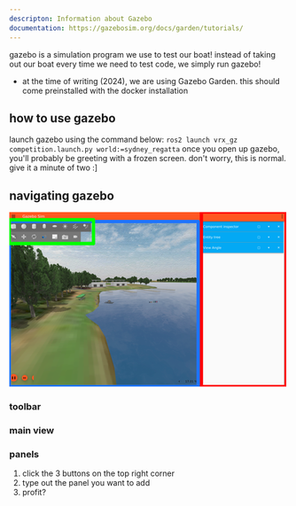 ```yaml
---
descripton: Information about Gazebo
documentation: https://gazebosim.org/docs/garden/tutorials/
---
```

gazebo is a simulation program we use to test our boat!
instead of taking out our boat every time we need to test code, we simply run gazebo!
* at the time of writing (2024), we are using Gazebo Garden. this should come preinstalled with the docker installation

## how to use gazebo
launch gazebo using the command below:
`ros2 launch vrx_gz competition.launch.py world:=sydney_regatta`
once you open up gazebo, you'll probably be greeting with a frozen screen. don't worry, this is normal. give it a minute of two :]

## navigating gazebo
![A screenshot of gazebo. 3 boxes are drawn on top of it.](gazebo.png)
### toolbar
### main view
### panels
1. click the 3 buttons on the top right corner
2. type out the panel you want to add
3. profit?
